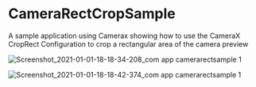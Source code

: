 # CameraRectCropSample

A sample application using Camerax showing how to use the CameraX CropRect Configuration to crop a rectangular area of the camera preview 

![Screenshot_2021-01-01-18-18-34-208_com app camerarectsample 1](https://user-images.githubusercontent.com/45299298/103443706-266b3c00-4c62-11eb-87f8-6c07a8caed8e.jpg)


![Screenshot_2021-01-01-18-18-42-374_com app camerarectsample 1](https://user-images.githubusercontent.com/45299298/103443732-603c4280-4c62-11eb-9134-71056f89f6eb.jpg)


